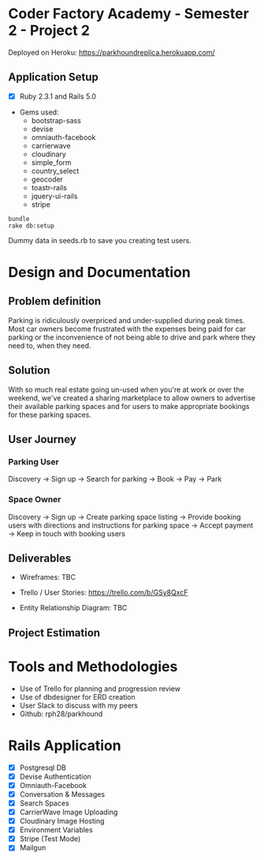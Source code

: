 # Coder Factory Academy - Semester 2 - Project 2
Deployed on Heroku:
https://parkhoundreplica.herokuapp.com/

## Application Setup
- [x] Ruby 2.3.1 and Rails 5.0
- Gems used:
  * bootstrap-sass
  * devise
  * omniauth-facebook
  * carrierwave
  * cloudinary
  * simple_form
  * country_select
  * geocoder
  * toastr-rails
  * jquery-ui-rails
  * stripe

```
bundle
rake db:setup
```

Dummy data in seeds.rb to save you creating test users.

# Design and Documentation

## Problem definition
Parking is ridiculously overpriced and under-supplied during peak times. Most car owners become frustrated with the expenses being paid for car parking or the inconvenience of not being able to drive and park where they need to, when they need.

## Solution
With so much real estate going un-used when you're at work or over the weekend, we've created a sharing marketplace to allow owners to advertise their available parking spaces and for users to make appropriate bookings for these parking spaces.

## User Journey

### Parking User
Discovery -> Sign up -> Search for parking -> Book -> Pay
-> Park

### Space Owner
Discovery -> Sign up -> Create parking space listing -> Provide booking users with directions and instructions for parking space -> Accept payment -> Keep in touch with booking users

## Deliverables
- Wireframes: TBC

- Trello / User Stories: https://trello.com/b/GSy8QxcF

- Entity Relationship Diagram: TBC


## Project Estimation


# Tools and Methodologies
* Use of Trello for planning and progression review
* Use of dbdesigner for ERD creation
* User Slack to discuss with my peers
* Github: rph28/parkhound

# Rails Application
- [x] Postgresql DB
- [x] Devise Authentication
- [x] Omniauth-Facebook
- [x] Conversation & Messages
- [x] Search Spaces
- [x] CarrierWave Image Uploading
- [x] Cloudinary Image Hosting
- [x] Environment Variables
- [x] Stripe (Test Mode)
- [x] Mailgun
